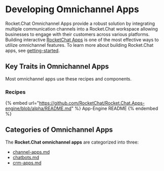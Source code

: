 # Developing Omnichannel Apps

Rocket.Chat Omnichannel Apps provide a robust solution by integrating multiple communication channels into a Rocket.Chat workspace allowing businesses to engage with their customers across various platforms. Building interactive [RocketChat Apps](https://developer.rocket.chat/apps-engine/rocket.chat-apps-and-apps-engine) is one of the most effective ways to utilize omnichannel features. To learn more about building Rocket.Chat apps, see [getting-started](../../apps-engine/getting-started/ "mention").

## Key Traits in Omnichannel Apps

Most omnichannel apps use these recipes and components.

### Recipes

{% embed url="https://github.com/RocketChat/Rocket.Chat.Apps-engine/blob/alpha/README.md" %}
App-Engine README
{% endembed %}

## Categories of Omnichannel Apps

The **Rocket.Chat omnichannel apps** are categorized into three:

* [channel-apps.md](channel-apps.md "mention")
* [chatbots.md](chatbots.md "mention")
* [crm-apps.md](crm-apps.md "mention")

